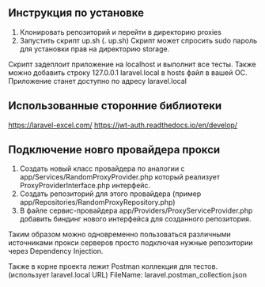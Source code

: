 ## Инструкция по установке
1) Клонировать репозиторий и перейти в директорию proxies
2) Запустить скрипт up.sh (. up.sh)
Скрипт может спросить sudo пароль для установки прав на директорию storage.

Скрипт задеплоит приложение на localhost и выполнит все тесты.
Также можно добавить строку 127.0.0.1 laravel.local в hosts файл в вашей ОС.
Приложение станет доступно по адресу laravel.local

## Использованные сторонние библиотеки
https://laravel-excel.com/
https://jwt-auth.readthedocs.io/en/develop/

## Подключение новго провайдера прокси
1) Создать новый класс провайдера по аналогии с
app/Services/RandomProxyProvider.php который реализует ProxyProviderInterface.php интерфейс.
2) Создать репозиторий для этого провайдера (пример app/Repositories/RandomProxyRepository.php)
3) В файле сервис-провайдера app/Providers/ProxyServiceProvider.php добавить биндинг нового интерфейса 
для созданного репозитория.

Таким образом можно одновременно пользоваться различными источниками прокси серверов просто
подключая нужные репозитории через Dependency Injection.

Также в корне проекта лежит Postman коллекция для тестов. (использует laravel.local URL)
FileName: laravel.postman_collection.json
